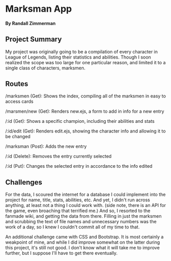 
# Marksman App

#### By Randall Zimmerman

## Project Summary

My project was originally going to be a compilation of every character in League of Legends, listing their statistics and abilities. Though I soon realized the scope was too large for one particular reason, and limited it to a single class of characters, marksmen.

## Routes

/marksmen (Get): Shows the index, compiling all of the marksmen in easy to access cards

/marsmen/new (Get): Renders new.ejs, a form to add in info for a new entry

/:id (Get): Shows a specific champion, including their abilities and stats

/:id/edit (Get): Renders edit.ejs, showing the character info and allowing it to be changed

/marksman (Post): Adds the new entry

/:id (Delete): Removes the entry currently selected

/:id (Put): Changes the selected entry in accordance to the info edited

## Challenges

For the data, I scoured the internet for a database I could implement into the project for name, title, stats, abilities, etc. And yet, I didn't run across anything, at least not a thing I could work with. (side note, there is an API for the game, even broaching that terrified me.) And so, I resorted to the fanmade wiki, and getting the data from there. Filling in just the marksmen and scrubbing the text of file names and unnecessary numbers was the work of a day, so I knew I couldn't commit all of my time to that.

An additional challenge came with CSS and Bootstrap. It is most certainly a weakpoint of mine, and while I did improve somewhat on the latter during this project, it's still not good. I don't know what it will take me to improve further, but I suppose I'll have to get there eventually. 